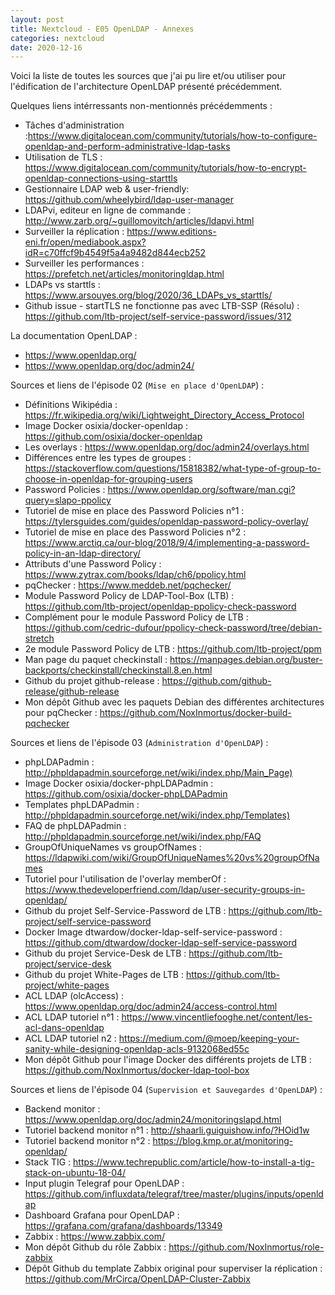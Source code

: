 ```yaml
---
layout: post
title: Nextcloud - E05 OpenLDAP - Annexes
categories: nextcloud
date: 2020-12-16
---
```


Voici la liste de toutes les sources que j'ai pu lire et/ou utiliser pour l'édification de l'architecture OpenLDAP présenté précédemment.

Quelques liens intérressants non-mentionnés précédemments :
- Tâches d'administration :<https://www.digitalocean.com/community/tutorials/how-to-configure-openldap-and-perform-administrative-ldap-tasks>
- Utilisation de TLS : <https://www.digitalocean.com/community/tutorials/how-to-encrypt-openldap-connections-using-starttls>
- Gestionnaire LDAP web & user-friendly: <https://github.com/wheelybird/ldap-user-manager>
- LDAPvi, editeur en ligne de commande : <http://www.zarb.org/~guillomovitch/articles/ldapvi.html>
- Surveiller la réplication : <https://www.editions-eni.fr/open/mediabook.aspx?idR=c70ffcf9b4549f5a4a9482d844ecb252>
- Surveiller les performances : <https://prefetch.net/articles/monitoringldap.html>
- LDAPs vs starttls : <https://www.arsouyes.org/blog/2020/36_LDAPs_vs_starttls/>
- Github issue - startTLS ne fonctionne pas avec LTB-SSP (Résolu) : <https://github.com/ltb-project/self-service-password/issues/312>

La documentation OpenLDAP :
- <https://www.openldap.org/>
- <https://www.openldap.org/doc/admin24/>

Sources et liens de l'épisode 02 (`Mise en place d'OpenLDAP`) :
- Définitions Wikipédia : <https://fr.wikipedia.org/wiki/Lightweight_Directory_Access_Protocol>
- Image Docker osixia/docker-openldap : <https://github.com/osixia/docker-openldap>
- Les overlays : <https://www.openldap.org/doc/admin24/overlays.html>
- Différences entre les types de groupes : <https://stackoverflow.com/questions/15818382/what-type-of-group-to-choose-in-openldap-for-grouping-users>
- Password Policies : <https://www.openldap.org/software/man.cgi?query=slapo-ppolicy>
- Tutoriel de mise en place des Password Policies n°1 : <https://tylersguides.com/guides/openldap-password-policy-overlay/>
- Tutoriel de mise en place des Password Policies n°2 : <https://www.arctiq.ca/our-blog/2018/9/4/implementing-a-password-policy-in-an-ldap-directory/>
- Attributs d'une Password Policy : <https://www.zytrax.com/books/ldap/ch6/ppolicy.html>
- pqChecker : <https://www.meddeb.net/pqchecker/>
- Module Password Policy de LDAP-Tool-Box (LTB) : <https://github.com/ltb-project/openldap-ppolicy-check-password>
- Complément pour le module Password Policy de LTB : <https://github.com/cedric-dufour/ppolicy-check-password/tree/debian-stretch>
- 2e module Password Policy de LTB : <https://github.com/ltb-project/ppm>
- Man page du paquet checkinstall : <https://manpages.debian.org/buster-backports/checkinstall/checkinstall.8.en.html>
- Github du projet github-release : <https://github.com/github-release/github-release>
- Mon dépôt Github avec les paquets Debian des différentes architectures pour pqChecker : <https://github.com/NoxInmortus/docker-build-pqchecker>

Sources et liens de l'épisode 03 (`Administration d'OpenLDAP`) :
- phpLDAPadmin : <http://phpldapadmin.sourceforge.net/wiki/index.php/Main_Page)>
- Image Docker osixia/docker-phpLDAPadmin : <https://github.com/osixia/docker-phpLDAPadmin>
- Templates phpLDAPadmin : <http://phpldapadmin.sourceforge.net/wiki/index.php/Templates)>
- FAQ de phpLDAPadmin : <http://phpldapadmin.sourceforge.net/wiki/index.php/FAQ>
- GroupOfUniqueNames vs groupOfNames : <https://ldapwiki.com/wiki/GroupOfUniqueNames%20vs%20groupOfNames>
- Tutoriel pour l'utilisation de l'overlay memberOf : <https://www.thedeveloperfriend.com/ldap/user-security-groups-in-openldap/>
- Github du projet Self-Service-Password de LTB : <https://github.com/ltb-project/self-service-password>
- Docker Image dtwardow/docker-ldap-self-service-password : <https://github.com/dtwardow/docker-ldap-self-service-password>
- Github du projet Service-Desk de LTB : <https://github.com/ltb-project/service-desk>
- Github du projet White-Pages de LTB : <https://github.com/ltb-project/white-pages>
- ACL LDAP (olcAccess) : <https://www.openldap.org/doc/admin24/access-control.html>
- ACL LDAP tutoriel n°1 : <https://www.vincentliefooghe.net/content/les-acl-dans-openldap>
- ACL LDAP tutoriel n2 : <https://medium.com/@moep/keeping-your-sanity-while-designing-openldap-acls-9132068ed55c>
- Mon dépôt Github pour l'image Docker des différents projets de LTB : <https://github.com/NoxInmortus/docker-ldap-tool-box>

Sources et liens de l'épisode 04 (`Supervision et Sauvegardes d'OpenLDAP`) :
- Backend monitor : <https://www.openldap.org/doc/admin24/monitoringslapd.html>
- Tutoriel backend monitor n°1 : <http://shaarli.guiguishow.info/?HOid1w>
- Tutoriel backend monitor n°2 : <https://blog.kmp.or.at/monitoring-openldap/>
- Stack TIG : <https://www.techrepublic.com/article/how-to-install-a-tig-stack-on-ubuntu-18-04/>
- Input plugin Telegraf pour OpenLDAP : <https://github.com/influxdata/telegraf/tree/master/plugins/inputs/openldap>
- Dashboard Grafana pour OpenLDAP : <https://grafana.com/grafana/dashboards/13349>
- Zabbix : https://www.zabbix.com/
- Mon dépôt Github du rôle Zabbix : <https://github.com/NoxInmortus/role-zabbix>
- Dépôt Github du template Zabbix original pour superviser la réplication : <https://github.com/MrCirca/OpenLDAP-Cluster-Zabbix>
